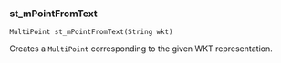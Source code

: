 ### st_mPointFromText
`MultiPoint st_mPointFromText(String wkt)`

Creates a `MultiPoint` corresponding to the given WKT representation.